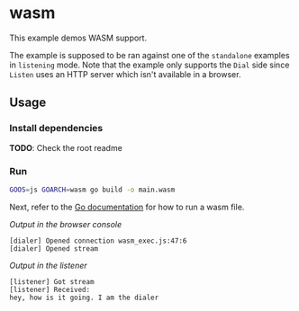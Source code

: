wasm
===

This example demos WASM support.

The example is supposed to be ran against one of the `standalone` examples in `listening` mode. Note that the example only supports the `Dial` side since `Listen` uses an HTTP server which isn't available in a browser.

## Usage

### Install dependencies
**TODO**: Check the root readme

### Run

```sh
GOOS=js GOARCH=wasm go build -o main.wasm
```
Next, refer to the [Go documentation](https://github.com/golang/go/wiki/WebAssembly#getting-started) for how to run a wasm file.

*Output in the browser console*
```
[dialer] Opened connection wasm_exec.js:47:6
[dialer] Opened stream
```
*Output in the listener*
```
[listener] Got stream
[listener] Received:
hey, how is it going. I am the dialer
```